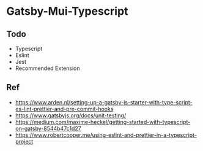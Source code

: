 # Gatsby-Mui-Typescript

## Todo

- Typescript
- Eslint
- Jest
- Recommended Extension

## Ref

- <https://www.arden.nl/setting-up-a-gatsby-js-starter-with-type-script-es-lint-prettier-and-pre-commit-hooks>
- <https://www.gatsbyjs.org/docs/unit-testing/>
- <https://medium.com/maxime-heckel/getting-started-with-typescript-on-gatsby-8544b47c1d27>
- <https://www.robertcooper.me/using-eslint-and-prettier-in-a-typescript-project>